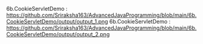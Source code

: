 6b.CookieServletDemo : https://github.com/Sriraksha163/AdvancedJavaProgramming/blob/main/6b.CookieServletDemo/output/output_1.png
6b.CookieServletDemo : https://github.com/Sriraksha163/AdvancedJavaProgramming/blob/main/6b.CookieServletDemo/output/output_2.png
